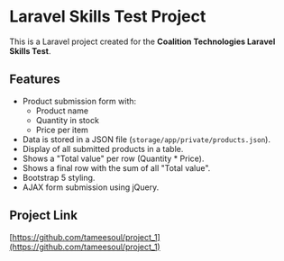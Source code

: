 # Laravel Skills Test Project

This is a Laravel project created for the **Coalition Technologies Laravel Skills Test**.

## Features

- Product submission form with:
  - Product name
  - Quantity in stock
  - Price per item
- Data is stored in a JSON file (`storage/app/private/products.json`).
- Display of all submitted products in a table.
- Shows a "Total value" per row (Quantity * Price).
- Shows a final row with the sum of all "Total value".
- Bootstrap 5 styling.
- AJAX form submission using jQuery.


##  Project Link

[https://github.com/tameesoul/project_1](https://github.com/tameesoul/project_1)